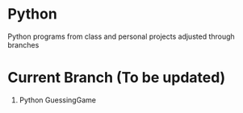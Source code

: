 # Python
Python programs from class and personal projects adjusted through branches

# Current Branch (To be updated)
  1. Python GuessingGame
